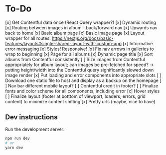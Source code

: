 # To-Do

[x] Get Contentful data once (React Query wrapper?)
[x] Dynamic routing
[x] Routing between images in album - back/forward nav
[x] Upwards nav back to home
[x] Basic album page
[x] Basic image page
[x] Layout wrapper for all routes: <https://nextjs.org/docs/basic-features/layouts#single-shared-layout-with-custom-app>
[x] Informative error messaging
[x] Styles! Responsive!
[x] Fix nav arrows in galleries to wrap to beginning
[x] Page for all albums
[x] Dynamic page title
[x] Sort albums from Contentful consistently
[ ] Size images from Contentful appropriately for album layout; can images be pre-fetched for speed?
-> putting height/width into the Contentful query significantly slowed down image render
[x] Put loading and error components into appropriate slots
[ ] Download one static file to host and display as a backup on the homepage
[ ] Nav bar different mobile layout?
[ ] Contentful credit in footer?
[ ] Finalize fonts and color scheme for all components, including error
[x] Hover styles
[ ] Finalize layout (footer at botttom of viewport, loaders, errors, grid content) to minimize content shifting
[x] Pretty urls (maybe, nice to have)

## Dev instructions

Run the development server:

```bash
npm run dev
# or
yarn dev
```
